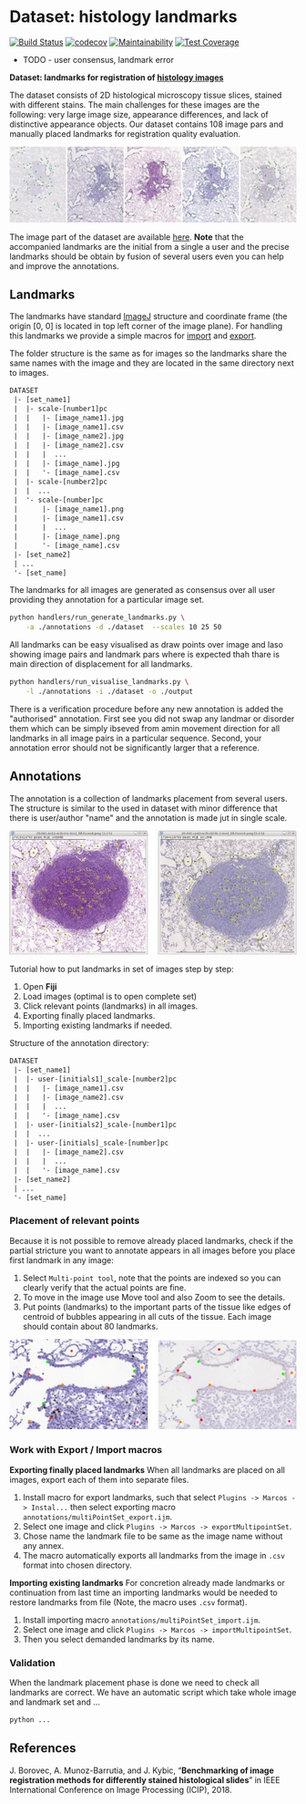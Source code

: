 # Dataset: histology landmarks

[![Build Status](https://travis-ci.org/Borda/dataset-histology-landmarks.svg?branch=master)](https://travis-ci.org/Borda/dataset-histology-landmarks)
[![codecov](https://codecov.io/gh/Borda/dataset-histology-landmarks/branch/master/graph/badge.svg)](https://codecov.io/gh/Borda/dataset-histology-landmarks)
[![Maintainability](https://api.codeclimate.com/v1/badges/e1374e80994253cc8e95/maintainability)](https://codeclimate.com/github/Borda/dataset-histology-landmarks/maintainability)
[![Test Coverage](https://api.codeclimate.com/v1/badges/e1374e80994253cc8e95/test_coverage)](https://codeclimate.com/github/Borda/dataset-histology-landmarks/test_coverage)

- TODO - user consensus, landmark error

**Dataset: landmarks for registration of [histology images](http://cmp.felk.cvut.cz/~borovji3/?page=dataset)**

The dataset consists of 2D histological microscopy tissue slices, stained with different stains. The main challenges for these images are the following: very large image size, appearance differences, and lack of distinctive appearance objects. Our dataset contains 108 image pars and manually placed landmarks for registration quality evaluation.

![reconstruction](figures/images-landmarks.jpg)

The image part of the dataset are available [here](http://cmp.felk.cvut.cz/~borovji3/?page=dataset). **Note** that the accompanied landmarks are the initial from a single a user and the precise landmarks should be obtain by fusion of several users even you can help and improve the annotations.


## Landmarks

The landmarks have standard [ImageJ](https://imagej.net/Welcome) structure and coordinate frame (the origin [0, 0] is located in top left corner of the image plane). For handling this landmarks we provide a simple macros for [import](annotations/multiPointSet_import.ijm) and [export](annotations/multiPointSet_export.ijm).

The folder structure is the same as for images so the landmarks share the same names with the image and they are located in the same directory next to images.

```
DATASET
 |- [set_name1]
 |  |- scale-[number1]pc
 |  |   |- [image_name1].jpg
 |  |   |- [image_name1].csv
 |  |   |- [image_name2].jpg
 |  |   |- [image_name2].csv
 |  |   |  ...
 |  |   |- [image_name].jpg
 |  |   '- [image_name].csv
 |  |- scale-[number2]pc
 |  |  ...
 |  '- scale-[number]pc
 |      |- [image_name1].png
 |      |- [image_name1].csv
 |      |  ...
 |      |- [image_name].png
 |      '- [image_name].csv
 |- [set_name2]
 | ...
 '- [set_name]
```

The landmarks for all images are generated as consensus over all user providing they annotation for a particular image set. 
```bash
python handlers/run_generate_landmarks.py \
    -a ./annotations -d ./dataset  --scales 10 25 50
```
All landmarks can be easy visualised as draw points over image and laso showing image pairs and landmark pars where is expected thah thare is main direction of displacement for all landmarks.
```bash
python handlers/run_visualise_landmarks.py \
    -l ./annotations -i ./dataset -o ./output
```
There is a verification procedure before any new annotation is added the "authorised" annotation. First see you did not swap any landmar or disorder them which can be simply ibseved from amin movement direction for all landmarks in all image pairs in a particular sequence. Second, your annotation error should not be significantly larger that a reference.

## Annotations

The annotation is a collection of landmarks placement from several users. The structure is similar to the used in dataset with minor difference that there is user/author "name" and the annotation is made jut in single scale.

![reconstruction](figures/imagej-image-pair.jpg)

Tutorial how to put landmarks in set of images step by step:
1. Open **Fiji**
2. Load images (optimal is to open complete set)
3. Click relevant points (landmarks) in all images.
4. Exporting finally placed landmarks.
5. Importing existing landmarks if needed.

Structure of the annotation directory:
```
DATASET
 |- [set_name1]
 |  |- user-[initials1]_scale-[number2]pc
 |  |   |- [image_name1].csv
 |  |   |- [image_name2].csv
 |  |   |  ...
 |  |   '- [image_name].csv
 |  |- user-[initials2]_scale-[number1]pc
 |  |  ...
 |  |- user-[initials]_scale-[number]pc
 |  |   |- [image_name2].csv
 |  |   |  ...
 |  |   '- [image_name].csv
 |- [set_name2]
 | ...
 '- [set_name]
```

### Placement of relevant points

Because it is not possible to remove already placed landmarks, check if the partial stricture you want to annotate appears in all images before you place first landmark in any image:
1. Select `Multi-point tool`, note that the points are indexed so you can clearly verify that the actual points are fine.
2. To move in the image use Move tool and also Zoom to see the details.
3. Put points (landmarks) to the important parts of the tissue like edges of centroid of bubbles appearing in all cuts of the tissue. Each image should contain about 80 landmarks.

![reconstruction](figures/landmarks-zoom.jpg)

### Work with Export / Import macros

**Exporting finally placed landmarks**
When all landmarks are placed on all images, export each of them into separate files.
1. Install macro for export landmarks, such that select `Plugins -> Marcos -> Instal...`
then select exporting macro `annotations/multiPointSet_export.ijm`.
2. Select one image and click `Plugins -> Marcos -> exportMultipointSet`.
3. Chose name the landmark file to be same as the image name without any annex.
4. The macro automatically exports all landmarks from the image in `.csv` format into chosen directory.

**Importing existing landmarks**
For concretion already made landmarks or continuation from last time an importing landmarks would be needed to restore landmarks from file (Note, the macro uses `.csv` format).
1. Install importing macro `annotations/multiPointSet_import.ijm`.
2. Select one image and click
`Plugins -> Marcos -> importMultipointSet`.
3. Then you select demanded landmarks by its name.


### Validation

When the landmark placement phase is done we need to check all landmarks are correct. 
We have an automatic script which take whole image and landmark set and ...

```bash
python ...
```

## References

J. Borovec, A. Munoz-Barrutia, and J. Kybic, “**Benchmarking of image registration methods for differently stained histological slides**” in IEEE International Conference on Image Processing (ICIP), 2018.

